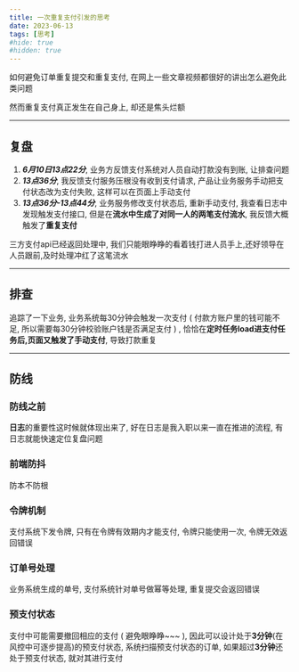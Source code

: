 ```yaml
---
title: 一次重复支付引发的思考
date: 2023-06-13
tags: [思考]
#hide: true
#hidden: true
---
```


如何避免订单重复提交和重复支付, 在网上一些文章视频都很好的讲出怎么避免此类问题

然而重复支付真正发生在自己身上, 却还是焦头烂额

---
## 复盘

1. **_6月10日13点22分_**, 业务方反馈支付系统对人员自动打款没有到账, 让排查问题
2. **_13点36分_**, 我反馈支付服务压根没有收到支付请求, 产品让业务服务手动把支付状态改为支付失败, 这样可以在页面上手动支付
3. **_13点36分-13点44分_**, 业务服务修改支付状态后, 重新手动支付, 我查看日志中发现触发支付接口, 但是在**流水中生成了对同一人的两笔支付流水**, 我反馈大概触发了**重复支付**


三方支付api已经返回处理中, 我们只能眼睁睁的看着钱打进人员手上,还好领导在人员跟前,及时处理冲红了这笔流水

---
## 排查
追踪了一下业务, 业务系统每30分钟会触发一次支付 ( 付款方账户里的钱可能不足, 所以需要每30分钟校验账户钱是否满足支付 ) , 恰恰在**定时任务load进支付任务后,页面又触发了手动支付**, 导致打款重复

---
## 防线

### 防线之前
**日志**的重要性这时候就体现出来了, 好在日志是我入职以来一直在推进的流程, 有日志就能快速定位复盘问题

### 前端防抖 
  防本不防根
### 令牌机制
  支付系统下发令牌, 只有在令牌有效期内才能支付, 令牌只能使用一次, 令牌无效返回错误
### 订单号处理
  业务系统生成的单号, 支付系统针对单号做幂等处理, 重复提交会返回错误
### 预支付状态
  支付中可能需要撤回相应的支付 ( 避免眼睁睁~~~ ), 因此可以设计处于**3分钟**(在风控中可逐步提高)的预支付状态, 系统扫描预支付状态的订单, 如果超过**3分钟**还处于预支付状态, 就对其进行支付 





